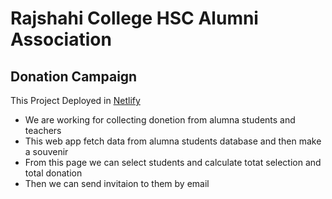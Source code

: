 # Rajshahi College HSC Alumni Association

## Donation Campaign

This Project Deployed in [Netlify](https://rc-alumni.netlify.app/)

- We are working for collecting donetion from alumna students and teachers
- This web app fetch data from alumna students database and then make a souvenir
- From this page we can select students and calculate totat selection and total donation
- Then we can send invitaion to them by email
